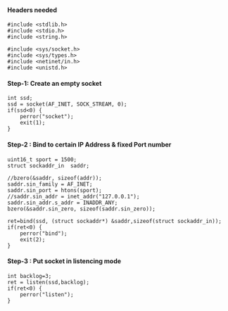 #### Headers needed
```
#include <stdlib.h>
#include <stdio.h>
#include <string.h>

#include <sys/socket.h>
#include <sys/types.h>
#include <netinet/in.h>
#include <unistd.h>
```

#### Step-1: Create an empty socket

```
int ssd;	
ssd = socket(AF_INET, SOCK_STREAM, 0);
if(ssd<0) {
	perror("socket");
	exit(1);
}
```

#### Step-2 : Bind to certain IP Address & fixed Port number

```
uint16_t sport = 1500;
struct sockaddr_in  saddr;

//bzero(&saddr, sizeof(addr));
saddr.sin_family = AF_INET;
saddr.sin_port = htons(sport);
//saddr.sin_addr = inet_addr("127.0.0.1");
saddr.sin_addr.s_addr = INADDR_ANY;
bzero(&saddr.sin_zero, sizeof(saddr.sin_zero));

ret=bind(ssd, (struct sockaddr*) &saddr,sizeof(struct sockaddr_in));
if(ret<0) {
	perror("bind");
	exit(2);
}
```
#### Step-3 :  Put socket in listencing mode
```
int backlog=3;
ret = listen(ssd,backlog);
if(ret<0) {
	perror("listen");
}
```
